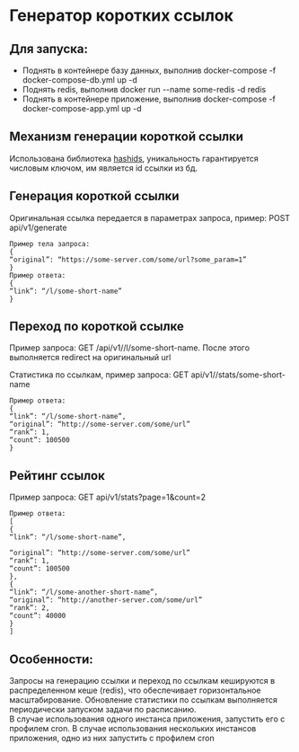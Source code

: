 # Генератор коротких ссылок

## Для запуска:

* Поднять в контейнере базу данных, выполнив docker-compose -f docker-compose-db.yml up -d
* Поднять redis, выполнив docker run --name some-redis -d redis
* Поднять в контейнере приложение, выполнив docker-compose -f docker-compose-app.yml up -d

## Механизм генерации короткой ссылки 
Использована библиотека [hashids](https://hashids.org/), уникальность гарантируется числовым ключом,
им является id ссылки из бд.

## Генерация короткой ссылки 
Оригинальная ссылка передается в параметрах запроса, пример:
POST api/v1/generate
```
Пример тела запроса:
{
“original”: “https://some-server.com/some/url?some_param=1”
}
Пример ответа:
{
“link”: “/l/some-short-name”
}
```

## Переход по короткой ссылке 
Пример запроса: GET /api/v1//l/some-short-name. После этого выполняется redirect на оригинальный url

Статистика по ссылкам, пример запроса: GET api/v1//stats/some-short-name
```
Пример ответа:
{
“link”: “/l/some-short-name”,
“original”: “http://some-server.com/some/url”
“rank”: 1,
“count”: 100500
}
```
## Рейтинг ссылок 
Пример запроса: GET api/v1/stats?page=1&count=2
```
Пример ответа:
[
{
“link”: “/l/some-short-name”,

“original”: “http://some-server.com/some/url”
“rank”: 1,
“count”: 100500
},
{
“link”: “/l/some-another-short-name”,
“original”: “http://another-server.com/some/url”
“rank”: 2,
“count”: 40000
}
]
```
## Особенности:
Запросы на генерацию ссылки и переход по ссылкам кешируются в распределенном кеше (redis), что обеспечивает горизонтальное масштабирование.
Обновление статистики по ссылкам выполняется периодически запуском задачи по расписанию.  
В случае использования одного инстанса приложения, запустить его с профилем cron.
В случае использования нескольких инстансов приложения, одно из них запустить с профилем cron